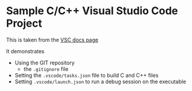 # Sample C/C++ Visual Studio Code Project

This is taken from the [VSC docs page](https://code.visualstudio.com/docs/cpp/config-linux)

It demonstrates
* Using the GIT repository
  * the ``.gitignore`` file
* Setting the ``.vscode/tasks.json`` file to build C and C++ files
* Setting ``.vscode/launch.json`` to run a debug session on the executable
